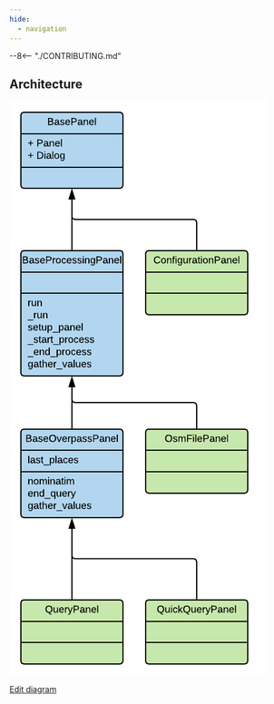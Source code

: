 ```yaml
---
hide:
  - navigation
---
```


<!--
The file CONTRIBUTING.md is copied by the CI before building the doc in this directory
On your local, make a symlink with ln -s
-->

--8<-- "./CONTRIBUTING.md"

## Architecture

![diagram](./media/panels_diagram.png)

[Edit diagram](https://www.lucidchart.com/invitations/accept/b247e2b6-65b8-4200-ac85-ed3adc4dccb7)
